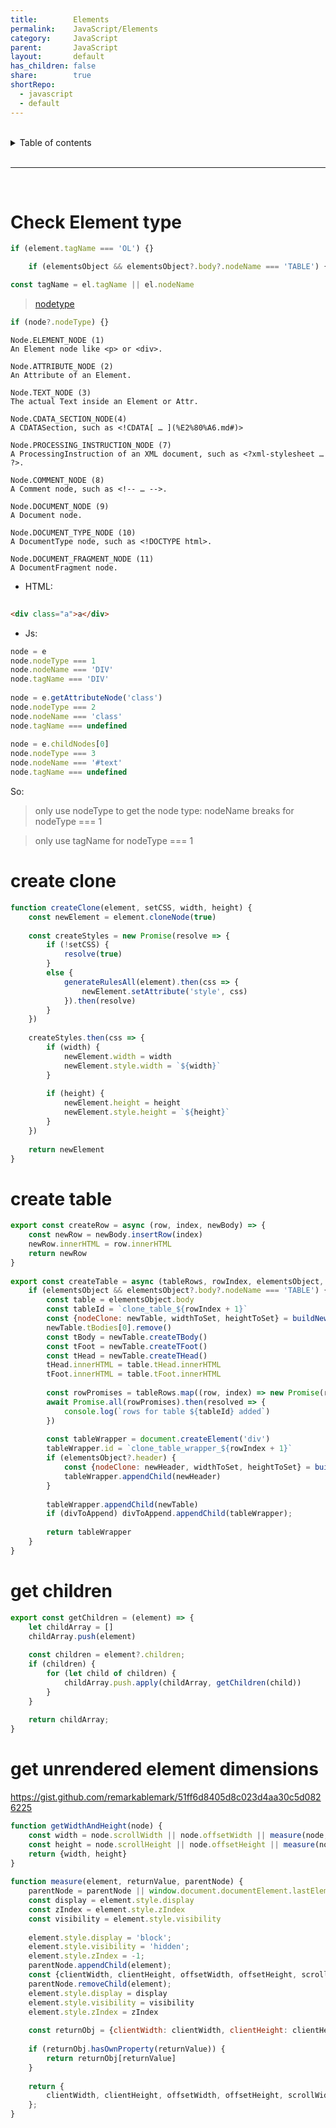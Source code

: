 ```yaml
---  
title:        Elements    
permalink:    JavaScript/Elements    
category:     JavaScript    
parent:       JavaScript    
layout:       default    
has_children: false    
share:        true    
shortRepo:    
  - javascript    
  - default                
---  
```

    
    
<br/>                
    
<details markdown="block">                      
<summary>                      
Table of contents                      
</summary>                      
{: .text-delta }                      
1. TOC                      
{:toc}                      
</details>                      
    
<br/>                      
    
***                      
    
<br/>      
    
# Check Element type    
    
```javascript    
if (element.tagName === 'OL') {}    
```    
    
```javascript    
    if (elementsObject && elementsObject?.body?.nodeName === 'TABLE') {}    
```    
    
```javascript    
const tagName = el.tagName || el.nodeName    
```    
    
> [nodetype](https://developer.mozilla.org/en-US/docs/Web/API/Node/nodeType)    
    
```javascript    
if (node?.nodeType) {}    
```    
    
```    
Node.ELEMENT_NODE (1)    
An Element node like <p> or <div>.    
    
Node.ATTRIBUTE_NODE (2)    
An Attribute of an Element.    
    
Node.TEXT_NODE (3)    
The actual Text inside an Element or Attr.    
    
Node.CDATA_SECTION_NODE(4)    
A CDATASection, such as <!CDATA[ … ](%E2%80%A6.md#)>    
    
Node.PROCESSING_INSTRUCTION_NODE (7)    
A ProcessingInstruction of an XML document, such as <?xml-stylesheet … ?>.    
    
Node.COMMENT_NODE (8)    
A Comment node, such as <!-- … -->.    
    
Node.DOCUMENT_NODE (9)    
A Document node.    
    
Node.DOCUMENT_TYPE_NODE (10)    
A DocumentType node, such as <!DOCTYPE html>.    
    
Node.DOCUMENT_FRAGMENT_NODE (11)    
A DocumentFragment node.    
```    
    
- HTML:    
    
```html    
    
<div class="a">a</div>    
```    
    
- Js:    
    
```javascript    
node = e    
node.nodeType === 1    
node.nodeName === 'DIV'    
node.tagName === 'DIV'    
    
node = e.getAttributeNode('class')    
node.nodeType === 2    
node.nodeName === 'class'    
node.tagName === undefined    
    
node = e.childNodes[0]    
node.nodeType === 3    
node.nodeName === '#text'    
node.tagName === undefined    
```    
    
So:    
> only use nodeType to get the node type: nodeName breaks for nodeType === 1    
    
> only use tagName for nodeType === 1    
    
# create clone    
    
```javascript      
function createClone(element, setCSS, width, height) {    
    const newElement = element.cloneNode(true)    
    
    const createStyles = new Promise(resolve => {    
        if (!setCSS) {    
            resolve(true)    
        }    
        else {    
            generateRulesAll(element).then(css => {    
                newElement.setAttribute('style', css)    
            }).then(resolve)    
        }    
    })    
    
    createStyles.then(css => {    
        if (width) {    
            newElement.width = width    
            newElement.style.width = `${width}`    
        }    
    
        if (height) {    
            newElement.height = height    
            newElement.style.height = `${height}`    
        }    
    })    
    
    return newElement    
}      
```      
    
# create table    
    
```javascript      
export const createRow = async (row, index, newBody) => {    
    const newRow = newBody.insertRow(index)    
    newRow.innerHTML = row.innerHTML    
    return newRow    
}    
    
export const createTable = async (tableRows, rowIndex, elementsObject, divToAppend) => {    
    if (elementsObject && elementsObject?.body?.nodeName === 'TABLE') {    
        const table = elementsObject.body    
        const tableId = `clone_table_${rowIndex + 1}`    
        const {nodeClone: newTable, widthToSet, heightToSet} = buildNewNodeClone(table, tableId, null, null, true, true)    
        newTable.tBodies[0].remove()    
        const tBody = newTable.createTBody()    
        const tFoot = newTable.createTFoot()    
        const tHead = newTable.createTHead()    
        tHead.innerHTML = table.tHead.innerHTML    
        tFoot.innerHTML = table.tFoot.innerHTML    
    
        const rowPromises = tableRows.map((row, index) => new Promise(resolve => resolve(createRow(row, index, tBody))))    
        await Promise.all(rowPromises).then(resolved => {    
            console.log(`rows for table ${tableId} added`)    
        })    
    
        const tableWrapper = document.createElement('div')    
        tableWrapper.id = `clone_table_wrapper_${rowIndex + 1}`    
        if (elementsObject?.header) {    
            const {nodeClone: newHeader, widthToSet, heightToSet} = buildNewNodeClone(elementsObject?.header, null, null, null, true, true)    
            tableWrapper.appendChild(newHeader)    
        }    
    
        tableWrapper.appendChild(newTable)    
        if (divToAppend) divToAppend.appendChild(tableWrapper);    
    
        return tableWrapper    
    }    
}      
```      
    
# get children    
    
```javascript      
export const getChildren = (element) => {    
    let childArray = []    
    childArray.push(element)    
    
    const children = element?.children;    
    if (children) {    
        for (let child of children) {    
            childArray.push.apply(childArray, getChildren(child))    
        }    
    }    
    
    return childArray;    
}      
```      
    
# get unrendered element dimensions    
    
https://gist.github.com/remarkablemark/51ff6d8405d8c023d4aa30c5d0826225    
    
```javascript      
function getWidthAndHeight(node) {    
    const width = node.scrollWidth || node.offsetWidth || measure(node, 'scrollWidth')    
    const height = node.scrollHeight || node.offsetHeight || measure(node, 'scrollHeight')    
    return {width, height}    
}    
    
function measure(element, returnValue, parentNode) {    
    parentNode = parentNode || window.document.documentElement.lastElementChild;    
    const display = element.style.display    
    const zIndex = element.style.zIndex    
    const visibility = element.style.visibility    
    
    element.style.display = 'block';    
    element.style.visibility = 'hidden';    
    element.style.zIndex = -1;    
    parentNode.appendChild(element);    
    const {clientWidth, clientHeight, offsetWidth, offsetHeight, scrollWidth, scrollHeight} = element;    
    parentNode.removeChild(element);    
    element.style.display = display    
    element.style.visibility = visibility    
    element.style.zIndex = zIndex    
    
    const returnObj = {clientWidth: clientWidth, clientHeight: clientHeight, offsetWidth: offsetWidth, offsetHeight: offsetHeight, scrollWidth: scrollWidth, scrollHeight: scrollHeight}    
    
    if (returnObj.hasOwnProperty(returnValue)) {    
        return returnObj[returnValue]    
    }    
    
    return {    
        clientWidth, clientHeight, offsetWidth, offsetHeight, scrollWidth, scrollHeight,    
    };    
}      
```